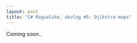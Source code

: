 ```yaml
---
layout: post
title: "C# Roguelike, devlog #5: Djikstra maps"
---
```


Coming soon..

<!--

<https://www.roguebasin.com/index.php/The_Incredible_Power_of_Dijkstra_Maps>
<https://www.roguebasin.com/index.php/Dijkstra_Maps_Visualized>

> ?.cs

```csharp

```
-->
